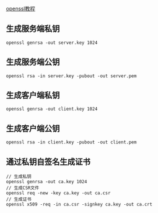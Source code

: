 [openssl教程](https://www.jianshu.com/p/253c57e8c08e)

## 生成服务端私钥
```
openssl genrsa -out server.key 1024
```

## 生成服务端公钥
```
openssl rsa -in server.key -pubout -out server.pem
```

## 生成客户端私钥
```
openssl genrsa -out client.key 1024
```

## 生成客户端公钥
```
openssl rsa -in client.key -pubout -out client.pem
```

## 通过私钥自签名生成证书
```
// 生成私钥
openssl genrsa -out ca.key 1024
// 生成CSR文件
openssl req -new -key ca.key -out ca.csr
// 生成证书
openssl x509 -req -in ca.csr -signkey ca.key -out ca.crt
```